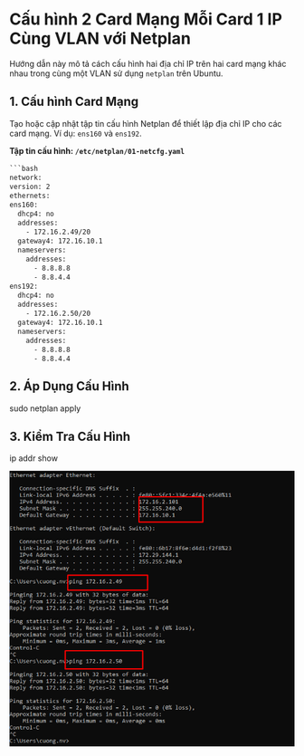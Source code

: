# Cấu hình 2 Card Mạng Mỗi Card 1 IP Cùng VLAN với Netplan

Hướng dẫn này mô tả cách cấu hình hai địa chỉ IP trên hai card mạng khác nhau trong cùng một VLAN sử dụng `netplan` trên Ubuntu.

## 1. Cấu hình Card Mạng

  Tạo hoặc cập nhật tập tin cấu hình Netplan để thiết lập địa chỉ IP cho các card mạng. Ví dụ: `ens160` và `ens192`.

  **Tập tin cấu hình: `/etc/netplan/01-netcfg.yaml`**

    ```bash
    network:
    version: 2
    ethernets:
    ens160:
      dhcp4: no
      addresses:
        - 172.16.2.49/20
      gateway4: 172.16.10.1
      nameservers:
        addresses:
          - 8.8.8.8
          - 8.8.4.4
    ens192:
      dhcp4: no
      addresses:
        - 172.16.2.50/20
      gateway4: 172.16.10.1
      nameservers:
        addresses:
          - 8.8.8.8
          - 8.8.4.4

## 2. Áp Dụng Cấu Hình

  sudo netplan apply

## 3. Kiểm Tra Cấu Hình
  ip addr show

 ![Command Prompt](https://github.com/cuongnvvietis/NhanHoa/blob/main/Docs/Esxi/Picture/Network/Screenshot_136.png) 
